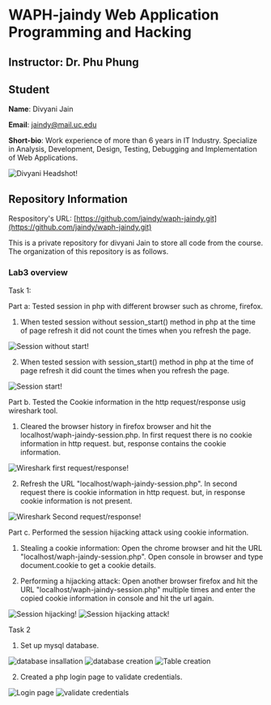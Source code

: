 # WAPH-jaindy Web Application Programming and Hacking

## Instructor: Dr. Phu Phung

## Student

**Name**: Divyani Jain

**Email**: jaindy@mail.uc.edu

**Short-bio**: Work experience of more than 6 years in IT Industry. Specialize in Analysis, Development, Design, Testing, Debugging and Implementation of Web Applications. 

![Divyani Headshot!](Images/Divyani_Jain.jpg)

## Repository Information

Respository's URL: [https://github.com/jaindy/waph-jaindy.git](https://github.com/jaindy/waph-jaindy.git)

This is a private repository for divyani Jain to store all code from the course. The organization of this repository is as follows.

### Lab3 overview

Task 1: 


Part a: Tested session in php with different browser such as chrome, firefox. 

1. When tested session without session_start() method in php at the time of page refresh it did not count the times when you refresh the page.  

![Session without start!](Images/sessionWithoutStart.png)

2. When tested session with session_start() method in php at the time of page refresh it did count the times when you refresh the page.  

![Session start!](Images/SessionTest.png)

Part b. Tested the Cookie information in the http request/response usig wireshark tool.

1. Cleared the browser history in firefox browser and hit the localhost/waph-jaindy-session.php. In first request there is no cookie information in http request. but, response contains the cookie information.

![Wireshark first request/response!](Images/wiresharkFirstRequest.png)

2. Refresh the URL "localhost/waph-jaindy-session.php". In second request there is cookie information in http request. but, in response cookie information is not present.

![Wireshark Second request/response!](Images/WiresharkSecondRequest.png)

Part c. Performed the session hijacking attack using cookie information.

1. Stealing a cookie information:
Open the chrome browser and hit the URL "localhost/waph-jaindy-session.php". Open console in browser and type document.cookie to get a cookie details.

2. Performing a hijacking attack: Open another browser firefox and hit the URL "localhost/waph-jaindy-session.php" multiple times and enter the copied cookie information in console and hit the url again.

![Session hijacking!](Images/sessionHijacking.png)
![Session hijacking attack!](Images/hijackingAttack.png)




Task 2

1. Set up mysql database.

![database insallation](Images/Installdatabase.png)
![database creation](Images/createDatabase.png)
![Table creation](Images/TableCraeted.png)

2. Created a php login page to validate credentials.

![Login page](Images/loginform.png)
![validate credentials](Images/successfullylogin.png)





